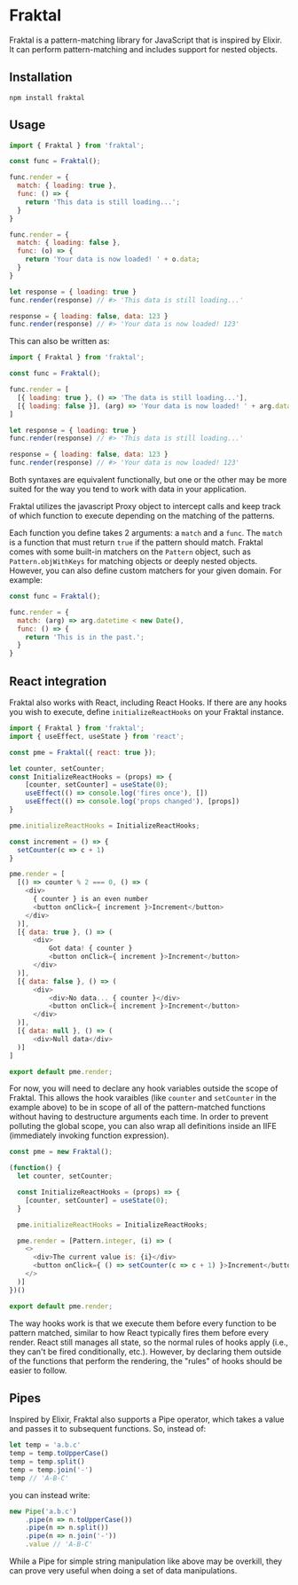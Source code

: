 # Fraktal

Fraktal is a pattern-matching library for JavaScript that is inspired by Elixir. It can perform pattern-matching and includes support for nested objects.

## Installation

`npm install fraktal`

## Usage

```js
import { Fraktal } from 'fraktal';

const func = Fraktal();

func.render = {
  match: { loading: true },
  func: () => {
    return 'This data is still loading...';
  }
}

func.render = {
  match: { loading: false },
  func: (o) => {
    return 'Your data is now loaded! ' + o.data;
  }
}

let response = { loading: true }
func.render(response) // #> 'This data is still loading...'

response = { loading: false, data: 123 }
func.render(response) // #> 'Your data is now loaded! 123'
```

This can also be written as:

```js
import { Fraktal } from 'fraktal';

const func = Fraktal();

func.render = [
  [{ loading: true }, () => 'The data is still loading...'],
  [{ loading: false }], (arg) => 'Your data is now loaded! ' + arg.data]
]

let response = { loading: true }
func.render(response) // #> 'This data is still loading...'

response = { loading: false, data: 123 }
func.render(response) // #> 'Your data is now loaded! 123'
```

Both syntaxes are equivalent functionally, but one or the other may be more suited for the way you tend to work with data in your application.

Fraktal utilizes the javascript Proxy object to intercept calls and keep track of which function to execute depending on the matching of the patterns.

Each function you define takes 2 arguments: a `match` and a `func`. The `match` is a function that must return `true` if the pattern should match. Fraktal comes with some built-in matchers on the `Pattern` object, such as `Pattern.objWithKeys` for matching objects or deeply nested objects. However, you can also define custom matchers for your given domain. For example:

```js
const func = Fraktal();

func.render = {
  match: (arg) => arg.datetime < new Date(),
  func: () => {
    return 'This is in the past.';
  }
}
```

## React integration

Fraktal also works with React, including React Hooks. If there are any hooks you wish to execute, define `initializeReactHooks` on your Fraktal instance.

```js
import { Fraktal } from 'fraktal';
import { useEffect, useState } from 'react';

const pme = Fraktal({ react: true });

let counter, setCounter;
const InitializeReactHooks = (props) => {
    [counter, setCounter] = useState(0);
    useEffect(() => console.log('fires once'), [])
    useEffect(() => console.log('props changed'), [props])
}

pme.initializeReactHooks = InitializeReactHooks;

const increment = () => {
  setCounter(c => c + 1)
}

pme.render = [
  [() => counter % 2 === 0, () => (
    <div>
      { counter } is an even number
      <button onClick={ increment }>Increment</button>
    </div>
  )],
  [{ data: true }, () => (
      <div>
          Got data! { counter }
          <button onClick={ increment }>Increment</button>
      </div>
  )],
  [{ data: false }, () => (
      <div>
          <div>No data... { counter }</div>
          <button onClick={ increment }>Increment</button>
      </div>
  )],
  [{ data: null }, () => (
      <div>Null data</div>
  )]
]

export default pme.render;
```

For now, you will need to declare any hook variables outside the scope of Fraktal. This allows the hook varaibles (like `counter` and `setCounter` in the example above) to be in scope of all of the pattern-matched functions without having to destructure arguments each time. In order to prevent polluting the global scope, you can also wrap all definitions inside an IIFE (immediately invoking function expression).

```js
const pme = new Fraktal();

(function() {
  let counter, setCounter;

  const InitializeReactHooks = (props) => {
    [counter, setCounter] = useState(0);
  }

  pme.initializeReactHooks = InitializeReactHooks;

  pme.render = [Pattern.integer, (i) => (
    <>
      <div>The current value is: {i}</div>
      <button onClick={ () => setCounter(c => c + 1) }>Increment</button>
    </>
  )]
})()

export default pme.render;
```

The way hooks work is that we execute them before every function to be pattern matched, similar to how React typically fires them before every render. React still manages all state, so the normal rules of hooks apply (i.e., they can't be fired conditionally, etc.). However, by declaring them outside of the functions that perform the rendering, the "rules" of hooks should be easier to follow.

## Pipes

Inspired by Elixir, Fraktal also supports a Pipe operator, which takes a value and passes it to subsequent functions. So, instead of:

```js
let temp = 'a.b.c'
temp = temp.toUpperCase()
temp = temp.split()
temp = temp.join('-')
temp // 'A-B-C'
```

you can instead write:

```js
new Pipe('a.b.c')
    .pipe(n => n.toUpperCase())
    .pipe(n => n.split())
    .pipe(n => n.join('-'))
    .value // 'A-B-C'
```

While a Pipe for simple string manipulation like above may be overkill, they can prove very useful when doing a set of data manipulations.